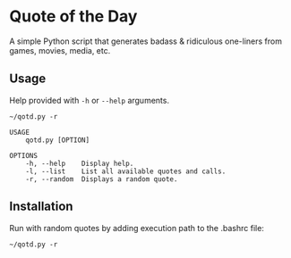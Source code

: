 # Quote of the Day
A simple Python script that generates badass & ridiculous one-liners from games, movies, media, etc.

## Usage
Help provided with ```-h``` or ```--help``` arguments.

```
~/qotd.py -r

USAGE
    qotd.py [OPTION]

OPTIONS
    -h, --help    Display help.
    -l, --list    List all available quotes and calls.
    -r, --random  Displays a random quote.
```

## Installation
Run with random quotes by adding execution path to the .bashrc file:

```
~/qotd.py -r
```

